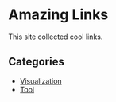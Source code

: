 # Amazing Links

This site collected cool links.

## Categories

-   [Visualization](./visualization.md)
-   [Tool](./tool.md)
